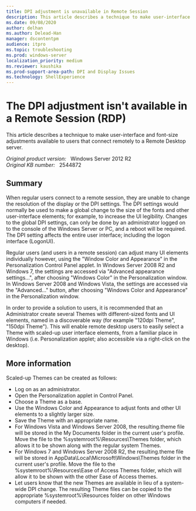 ```yaml
---
title: DPI adjustment is unavailable in Remote Session
description: This article describes a technique to make user-interface and font-size adjustments available to users that connect remotely to a Remote Desktop server.
ms.date: 09/08/2020
author: delhan
ms.author: Delead-Han
manager: dscontentpm
audience: itpro
ms.topic: troubleshooting
ms.prod: windows-server
localization_priority: medium
ms.reviewer: kaushika
ms.prod-support-area-path: DPI and Display Issues
ms.technology: ShellExperience
---
```

# The DPI adjustment isn't available in a Remote Session (RDP)

This article describes a technique to make user-interface and font-size adjustments available to users that connect remotely to a Remote Desktop server.

_Original product version:_ &nbsp; Windows Server 2012 R2  
_Original KB number:_ &nbsp; 2544872

## Summary

When regular users connect to a remote session, they are unable to change the resolution of the display or the DPI settings. The DPI settings would normally be used to make a global change to the size of the fonts and other user-interface elements; for example, to increase the UI legibility. Changes to the global DPI settings, can only be done by an administrator logged on to the console of the Windows Server or PC, and a reboot will be required. The DPI setting affects the entire user interface; including the logon interface (LogonUI).

Regular users (and users in a remote session) can adjust many UI elements individually however, using the "Window Color and Appearance" in the Personalization Control Panel applet. In Windows Server 2008 R2 and Windows 7, the settings are accessed via "Advanced appearance settings...", after choosing "Windows Color" in the Personalization window. In Windows Server 2008 and Windows Vista, the settings are accessed via the "Advanced..." button, after choosing "Windows Color and Appearance" in the Personalization window.

In order to provide a solution to users, it is recommended that an Administrator create several Themes with different-sized fonts and UI elements, named in a discoverable way (for example "120dpi Theme", "150dpi Theme"). This will enable remote desktop users to easily select a Theme with scaled-up user interface elements, from a familiar place in Windows (i.e. Personalization applet; also accessible via a right-click on the desktop).

## More information

Scaled-up Themes can be created as follows:

- Log on as an administrator.
- Open the Personalization applet in Control Panel.
- Choose a Theme as a base.
- Use the Windows Color and Appearance to adjust fonts and other UI elements to a slightly larger size.
- Save the Theme with an appropriate name.
- For Windows Vista and Windows Server 2008, the resulting.theme file will be stored in the My Documents folder in the current user's profile. Move the file to the %systemroot%\Resources\Themes folder, which allows it to be shown along with the regular system Themes. 
- For Windows 7 and Windows Server 2008 R2, the resulting.theme file will be stored in AppData\Local\Microsoft\Windows\Themes folder in the current user's profile. Move the file to the %systemroot%\Resources\Ease of Access Themes folder, which will allow it to be shown with the other Ease of Access themes.
- Let users know that the new Themes are available in lieu of a system-wide DPI change.
The resulting Theme files can be copied to the appropriate %systemroot%\Resources folder on other Windows computers if needed.
